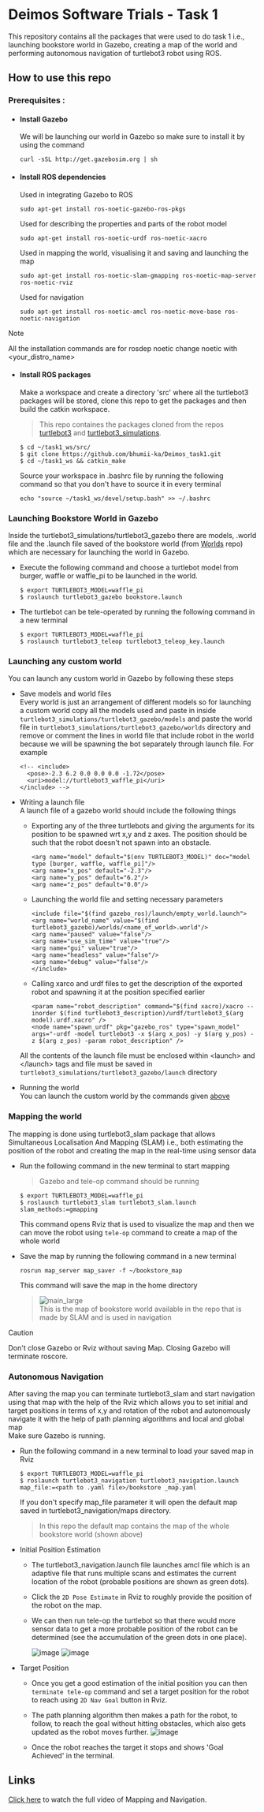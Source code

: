 # Deimos Software Trials - Task 1
This repository contains all the packages that were used to do task 1 i.e., launching bookstore world in Gazebo, creating a map of the world and performing autonomous navigation of turtlebot3 robot using ROS.
## How to use this repo
### Prerequisites :
- #### Install Gazebo
  We will be launching our world in Gazebo so make sure to install it by using the command 
  ```
  curl -sSL http://get.gazebosim.org | sh
  ```
- #### Install ROS dependencies
  Used in integrating Gazebo to ROS
  ```
  sudo apt-get install ros-noetic-gazebo-ros-pkgs
  ```
  Used for describing the properties and parts of the robot model
  ```
  sudo apt-get install ros-noetic-urdf ros-noetic-xacro
  ```
  Used in mapping the world, visualising it and saving and launching the map
  ```
  sudo apt-get install ros-noetic-slam-gmapping ros-noetic-map-server ros-noetic-rviz
  ```
  Used for navigation
  ```
  sudo apt-get install ros-noetic-amcl ros-noetic-move-base ros-noetic-navigation
  ```
> [!NOTE]
> All the installation commands are for rosdep noetic change noetic with <your_distro_name>
- #### Install ROS packages
  Make a workspace and create a directory 'src' where all the turtlebot3 packages will be stored, clone this repo to get the packages and then build the catkin workspace.
  > This repo containes the packages cloned from the repos [turtlebot3](https://github.com/ROBOTIS-GIT/turtlebot3.git) and [turtlebot3_simulations](https://github.com/ROBOTIS-GIT/turtlebot3_simulations.git).
  
  ```
  $ cd ~/task1_ws/src/
  $ git clone https://github.com/bhumii-ka/Deimos_task1.git
  $ cd ~/task1_ws && catkin_make
  ```
  Source your workspace in .bashrc file by running the following command so that you don't have to source it in every terminal
  ```
  echo "source ~/task1_ws/devel/setup.bash" >> ~/.bashrc
  ```
### Launching Bookstore World in Gazebo
Inside the turtlebot3_simulations/turtlebot3_gazebo there are models, .world file and the .launch file saved of the bookstore world (from [Worlds](https://github.com/mlherd/Dataset-of-Gazebo-Worlds-Models-and-Maps) repo) which are necessary for launching the world in Gazebo. <br>

- Execute the following command and choose a turtlebot model from burger, waffle or waffle_pi to be launched in the world.
  ```
  $ export TURTLEBOT3_MODEL=waffle_pi
  $ roslaunch turtlebot3_gazebo bookstore.launch
  ```

- The turtlebot can be tele-operated by running the following command in a new terminal
  ```
  $ export TURTLEBOT3_MODEL=waffle_pi
  $ roslaunch turtlebot3_teleop turtlebot3_teleop_key.launch
  ```
### Launching any custom world
  You can launch any custom world in Gazebo by following these steps
  - Save models and world files<br>
    Every world is just an arrangement of different models so for launching a custom world copy all the models used and paste in inside `turtlebot3_simulations/turtlebot3_gazebo/models` and paste the world file in `turtlebot3_simulations/turtlebot3_gazebo/worlds` directory and remove or comment the lines in world file that include robot in the world because we will be spawning the bot separately through launch file. For example
    ```
    <!-- <include>
      <pose>-2.3 6.2 0.0 0.0 0.0 -1.72</pose>
      <uri>model://turtlebot3_waffle_pi</uri>
    </include> -->
    ```
    
  - Writing a launch file<br>
    A launch file of a gazebo world should include the following things
      - Exporting any of the three turtlebots and giving the arguments for its position to be spawned wrt x,y and z axes. The position should be such that the robot doesn't not spawn into an obstacle.
        ```
        <arg name="model" default="$(env TURTLEBOT3_MODEL)" doc="model type [burger, waffle, waffle_pi]"/>
        <arg name="x_pos" default="-2.3"/>
        <arg name="y_pos" default="6.2"/>
        <arg name="z_pos" default="0.0"/>
        ```
      - Launching the world file and setting necessary parameters
        ```
        <include file="$(find gazebo_ros)/launch/empty_world.launch">
        <arg name="world_name" value="$(find turtlebot3_gazebo)/worlds/<name_of_world>.world"/>
        <arg name="paused" value="false"/>
        <arg name="use_sim_time" value="true"/>
        <arg name="gui" value="true"/>
        <arg name="headless" value="false"/>
        <arg name="debug" value="false"/>
        </include>
        ```
        
      - Calling xarco and urdf files to get the description of the exported robot and spawning it at the position specified earlier
        ```
        <param name="robot_description" command="$(find xacro)/xacro --inorder $(find turtlebot3_description)/urdf/turtlebot3_$(arg model).urdf.xacro" />
        <node name="spawn_urdf" pkg="gazebo_ros" type="spawn_model" args="-urdf -model turtlebot3 -x $(arg x_pos) -y $(arg y_pos) -z $(arg z_pos) -param robot_description" />
        ```
      All the contents of the launch file must be enclosed within \<launch> and <\/launch\> tags and file must be saved in ```turtlebot3_simulations/turtlebot3_gazebo/launch``` directory
  - Running the world  <br>
    You can launch the custom world by the commands given [above](https://github.com/bhumii-ka/Deimos_task1/edit/master/README.md#launching-bookstore-world-in-gazebo)
    

### Mapping the world
The mapping is done using turtlebot3_slam package that allows Simultaneous Localisation And Mapping (SLAM) i.e., both estimating the position of the robot and creating the map in the real-time using sensor data

- Run the following command in the new terminal to start mapping
  > Gazebo and tele-op command should be running
  
  ```
  $ export TURTLEBOT3_MODEL=waffle_pi
  $ roslaunch turtlebot3_slam turtlebot3_slam.launch slam_methods:=gmapping
  ```
  This command opens Rviz that is used to visualize the map and then we can move the robot using ```tele-op``` command to create a map of the whole world
  
- Save the map by running the following command in a new terminal
  
  ```
  rosrun map_server map_saver -f ~/bookstore_map
  ```
  This command will save the map in the home directory
  > ![main_large](https://github.com/bhumii-ka/Deimos_task1/assets/151030407/b59dd978-a916-472c-b608-9eb73352b7f2)<br>
  > This is the map of bookstore world available in the repo that is made by SLAM and is used in navigation

> [!Caution]
> Don't close Gazebo or Rviz without saving Map. Closing Gazebo will terminate roscore.


### Autonomous Navigation
After saving the map you can terminate turtlebot3_slam and start navigation using that map with the help of the Rviz which allows you to set initial and target positions in terms of x,y and rotation of the robot and autonomously navigate it with the help of path planning algorithms and local and global map
<br>Make sure Gazebo is running.
- Run the following command in a new terminal to load your saved map in Rviz
  ```
  $ export TURTLEBOT3_MODEL=waffle_pi
  $ roslaunch turtlebot3_navigation turtlebot3_navigation.launch map_file:=<path to .yaml file>/bookstore _map.yaml
  ```
  If you don't specify map_file parameter it will open the default map saved in turtlebot3_navigation/maps directory.
  > In this repo the default map contains the map of the whole bookstore world (shown above)
  
- Initial Position Estimation
  
  - The turtlebot3_navigation.launch file launches amcl file which is an adaptive file that runs multiple scans and estimates the current location of the robot (probable positions are shown as green dots).
  - Click the ```2D Pose Estimate``` in Rviz to roughly provide the position of the robot on the map.
  - We can then run tele-op the turtlebot so that there would more sensor data to get a more probable position of the robot can be determined (see the accumulation of the green dots in one place).
    
    ![image](https://github.com/bhumii-ka/Deimos_task1/assets/151030407/d141437a-d704-4c6e-a51d-b2a03eb60654) ![image](https://github.com/bhumii-ka/Deimos_task1/assets/151030407/5f23d693-ccb1-4177-bc62-8f5236424aa8)




- Target Position
  
  - Once you get a good estimation of the initial position you can then `terminate tele-op` command and set a target position for the robot to reach using ```2D Nav Goal``` button in Rviz.
  - The path planning algorithm then makes a path for the robot, to follow, to reach the goal without hitting obstacles, which also gets updated as the robot moves further.
    ![image](https://github.com/bhumii-ka/Deimos_task1/assets/151030407/5920dd67-1152-4d67-98f0-03028ec665d3)

  - Once the robot reaches the target it stops and shows 'Goal Achieved' in the terminal.
  
## Links 
[Click here](https://youtu.be/bKoAFWC1rpA) to watch the full video of Mapping and Navigation.
